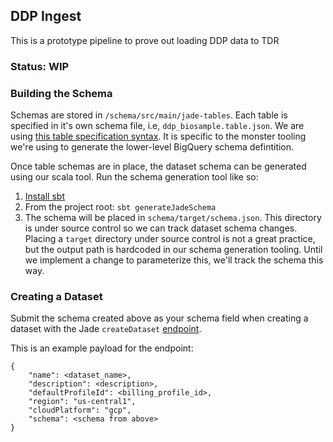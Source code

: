 ## DDP Ingest

This is a prototype pipeline to prove out loading DDP data to TDR

### Status: WIP


### Building the Schema
Schemas are stored in `/schema/src/main/jade-tables`. Each table is specified in it's own schema file, i.e, `ddp_biosample.table.json`. 
We are using [this table specification syntax](https://github.com/DataBiosphere/ingest-utils/tree/master/ingest-sbt-plugins#table-specification-syntax). It
is specific to the monster tooling we're using to generate the lower-level BigQuery schema defintition.

Once table schemas are in place, the dataset schema can be generated using our scala tool. Run the schema generation tool like so:
1. [Install sbt](https://www.scala-sbt.org/download.html)
2. From the project root: `sbt generateJadeSchema`
3. The schema will be placed in `schema/target/schema.json`. This directory is under source control so we can track dataset schema changes. Placing a `target`
directory under source control is not a great practice, but the output path is hardcoded in our schema generation tooling. Until we implement a change to 
   parameterize this, we'll track the schema this way.
   

### Creating a Dataset
Submit the schema created above as your schema field when creating a dataset with the Jade `createDataset` [endpoint](https://data.terra.bio/swagger-ui.html#/repository/createDataset).

This is an example payload for the endpoint:

```
{
    "name": <dataset_name>,
    "description": <description>,
    "defaultProfileId": <billing_profile_id>,
    "region": "us-central1",
    "cloudPlatform": "gcp",
    "schema": <schema from above>
}
```